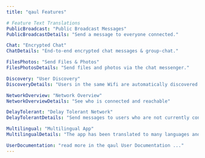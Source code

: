 ```yaml
---
title: "qaul Features"

# Feature Text Translations
PublicBroadcast: "Public Broadcast Messages"
PublicBroadcastDetails: "Send a message to everyone connected."

Chat: "Encrypted Chat"
ChatDetails: "End-to-end encrypted chat messages & group-chat."

FilesPhotos: "Send Files & Photos"
FilesPhotosDetails: "Send files and photos via the chat messenger."

Discovery: "User Discovery"
DiscoveryDetails: "Users in the same Wifi are automatically discovered. All interconnected users are displayed and reachable."

NetworkOverview: "Network Overview"
NetworkOverviewDetails: "See who is connected and reachable"

DelayTolerant: "Delay Tolerant Network"
DelayTolerantDetails: "Send messages to users who are not currently connected."

Multilingual: "Multilingual App"
MultilingualDetails: "The app has been translated to many languages and can be easily translated to new ones."

UserDocumentation: "read more in the qaul User Documentation ..."
---
```

